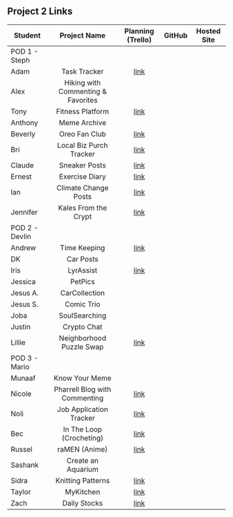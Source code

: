 ## Project 2 Links

| Student | Project Name | Planning (Trello) | GitHub | Hosted Site |
|---|:---:|:---:|:---:|:---:|
| POD 1 - Steph |  |  |  |  |
| Adam | Task Tracker | [link](https://trello.com/b/jkzYbntl/project-2) |  |  |
| Alex | Hiking with Commenting & Favorites |  |  |  |
| Tony | Fitness Platform | [link](https://trello.com/b/TiiQjqaC/sei-project-2) |  |  |
| Anthony | Meme Archive |  |  |  |
| Beverly | Oreo Fan Club | [link](https://trello.com/b/uwxkp1hv/p2) |  |  |
| Bri | Local Biz Purch Tracker | [link](https://trello.com/b/5UM2SZa5/p2) |  |  |
| Claude | Sneaker Posts | [link](https://trello.com/b/mEZGVl2i/p2) |  |  |
| Ernest | Exercise Diary | [link](https://trello.com/b/KsFjm6Yw/p2-board) |  |  |
| Ian | Climate Change Posts | [link](https://trello.com/b/ipMYjy0T/p2) |  |  |
| Jennifer | Kales From the Crypt | [link](https://trello.com/b/3N2vDlcT/p2-general-assembly) |  |  |
| POD 2 - Devlin |  |  |  |  |
| Andrew | Time Keeping | [link](https://trello.com/b/HVaYAYck/p2) |  |  |
| DK | Car Posts |  |  |  |
| Iris | LyrAssist | [link](https://trello.com/b/UEt3aON7/project-2-board) |  |  |
| Jessica | PetPics |  |  |  |
| Jesus A. | CarCollection |  |  |  |
| Jesus S. | Comic Trio |  |  |  |
| Joba | SoulSearching |  |  |  |
| Justin | Crypto Chat |  |  |  |
| Lillie | Neighborhood Puzzle Swap | [link](https://trello.com/b/CWxkey7I/project-2) |  |  |
| POD 3 - Mario |  |  |  |  |
| Munaaf | Know Your Meme |  |  |  |
| Nicole | Pharrell Blog with Commenting | [link](https://trello.com/b/syVCrKlw/p2) |  |  |
| Noli | Job Application Tracker | [link](https://trello.com/b/qltC7ve2/p2) |  |  |
| Bec | In The Loop (Crocheting) | [link](https://trello.com/b/WLhJuRDH/project-2) |  |  |
| Russel | raMEN (Anime) | [link](https://trello.com/b/fTMCM0TJ/ramen) |  |  |
| Sashank | Create an Aquarium |  |  |  |
| Sidra | Knitting Patterns | [link](https://trello.com/b/qJb8NIYi/knit-away) |  |  |
| Taylor | MyKitchen | [link](https://trello.com/b/HuKUs9mr/ga-project-2-mykitchen) |  |  |
| Zach | Daily Stocks | [link](https://trello.com/b/FpjPfHJX/project-2) |  |  |
